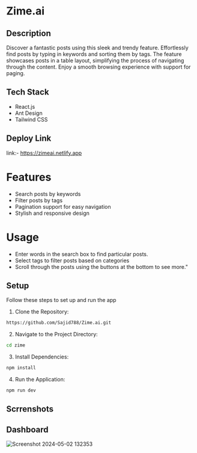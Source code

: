 # Zime.ai 

## Description
Discover a fantastic posts using this sleek and trendy feature. Effortlessly find posts by typing in keywords and sorting them by tags. The feature showcases posts in a table layout, simplifying the process of navigating through the content. Enjoy a smooth browsing experience with support for paging.

## Tech Stack
- React.js
- Ant Design
- Tailwind CSS

## Deploy Link
link:- https://zimeai.netlify.app

# Features
- Search posts by keywords
- Filter posts by tags
- Pagination support for easy navigation
- Stylish and responsive design

# Usage
- Enter words in the search box to find particular posts.
- Select tags to filter posts based on categories
- Scroll through the posts using the buttons at the bottom to see more."

## Setup

Follow these steps to set up and run the app

1. Clone the Repository:

```bash
https://github.com/Sajid788/Zime.ai.git
```

2. Navigate to the Project Directory:

```bash
cd zime
```

3. Install Dependencies:

```bash
npm install
```

4. Run the Application:
   
```bash
npm run dev
```

## Scrrenshots

## Dashboard 
![Screenshot 2024-05-02 132353](https://github.com/Sajid788/Zime.ai/assets/129252454/5cf8b23f-4e3a-41f0-9b11-d005a4c1bee7)
